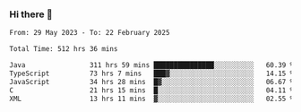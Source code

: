### Hi there 👋

<!--START_SECTION:waka-->

```txt
From: 29 May 2023 - To: 22 February 2025

Total Time: 512 hrs 36 mins

Java                311 hrs 59 mins ███████████████░░░░░░░░░░   60.39 %
TypeScript          73 hrs 7 mins   ███▓░░░░░░░░░░░░░░░░░░░░░   14.15 %
JavaScript          34 hrs 28 mins  █▓░░░░░░░░░░░░░░░░░░░░░░░   06.67 %
C                   21 hrs 15 mins  █░░░░░░░░░░░░░░░░░░░░░░░░   04.11 %
XML                 13 hrs 11 mins  ▓░░░░░░░░░░░░░░░░░░░░░░░░   02.55 %
```

<!--END_SECTION:waka-->
<!--
**the-beef-calculator/the-beef-calculator** is a ✨ _special_ ✨ repository because its `README.md` (this file) appears on your GitHub profile.

Here are some ideas to get you started:

- 🔭 I’m currently working on ...
- 🌱 I’m currently learning ...
- 👯 I’m looking to collaborate on ...
- 🤔 I’m looking for help with ...
- 💬 Ask me about ...
- 📫 How to reach me: ...
- 😄 Pronouns: ...
- ⚡ Fun fact: ...
-->
